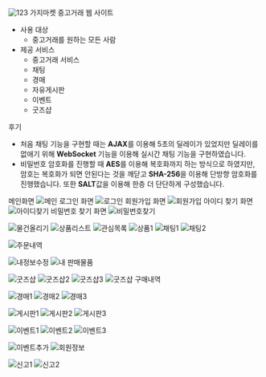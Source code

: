 ![123](https://github.com/JaeGyunP/SpringMarket/assets/153086211/ad51f952-0079-45c6-a641-2e16af49896c)
가지마켓
중고거래 웹 사이트

- 사용 대상
    - 중고거래를 원하는 모든 사람
- 제공 서비스
    - 중고거래 서비스
    - 채팅
    - 경매
    - 자유게시판
    - 이벤트
    - 굿즈샵


 후기
- 처음 채팅 기능을 구현할 때는 **AJAX**를 이용해 5초의 딜레이가 있었지만 딜레이를 없애기 위해 **WebSocket** 기능을 이용해 실시간 채팅 기능을 구현하였습니다.
- 비밀번호 암호화를 진행할 때 **AES**를 이용해 복호화까지 하는 방식으로 하였지만, 암호는 복호화가 되면 안된다는 것을 깨닫고 **SHA-256**을 이용해 단방향 암호화를 진행했습니다. 또한 **SALT**값을 이용해 한층 더 단단하게 구성했습니다.


메인화면
![메인](https://github.com/JaeGyunP/SpringMarket/assets/153086211/7a11bb59-89e2-42d9-804b-4e56218ea207)
로그인 화면
![로그인](https://github.com/JaeGyunP/SpringMarket/assets/153086211/28274720-358b-4124-80c9-0c04e33465a2)
회원가입 화면
![회원가입](https://github.com/JaeGyunP/SpringMarket/assets/153086211/0d0811af-aba8-4085-821c-9d6452618719)
아이디 찾기 화면
![아이디찾기](https://github.com/JaeGyunP/SpringMarket/assets/153086211/2ad7a81c-09f1-4d28-95af-3c0abf4f8513)
비밀번호 찾기 화면
![비밀번호찾기](https://github.com/JaeGyunP/SpringMarket/assets/153086211/eace40de-141f-45d1-a69e-d9dbff91dd9b)

![물건올리기](https://github.com/JaeGyunP/SpringMarket/assets/153086211/c19a3c0e-b07e-4002-a2a1-01fa06898c27)
![상품리스트](https://github.com/JaeGyunP/SpringMarket/assets/153086211/1b723c90-a655-4ace-9fc8-1bf80cd4a2df)
![관심목록](https://github.com/JaeGyunP/SpringMarket/assets/153086211/8ef1f308-38d0-455b-912f-9ce81fcc7c38)
![상품1](https://github.com/JaeGyunP/SpringMarket/assets/153086211/2c3c9213-9b8c-4218-ae96-8fa0e0ed3c77)
![채팅1](https://github.com/JaeGyunP/SpringMarket/assets/153086211/1e93aa15-3fde-4516-91a8-1170a6e041df)
![채팅2](https://github.com/JaeGyunP/SpringMarket/assets/153086211/0e609e1b-557a-43c3-8716-8ef21f9cc3a1)

![주문내역](https://github.com/JaeGyunP/SpringMarket/assets/153086211/a774f492-c5c4-4a22-bd02-00315e55d223)

![내정보수정](https://github.com/JaeGyunP/SpringMarket/assets/153086211/5327b68b-270b-466a-adf8-a5360f773b93)
![내 판매물품](https://github.com/JaeGyunP/SpringMarket/assets/153086211/795a8372-67e5-4b51-ad72-bd13cbd68bfc)

![굿즈샵](https://github.com/JaeGyunP/SpringMarket/assets/153086211/a7cb83a2-46a6-42a0-9ff2-b29ad6f97519)
![굿즈샵2](https://github.com/JaeGyunP/SpringMarket/assets/153086211/2e77df86-fb33-44fb-a5bf-3cf821bb02a2)
![굿즈샵3](https://github.com/JaeGyunP/SpringMarket/assets/153086211/25322a81-c4e5-428e-a83a-e80c6add3d58)
![굿즈샵 구매내역](https://github.com/JaeGyunP/SpringMarket/assets/153086211/bdc35308-8dac-42f9-98cb-1d4dc38ae28f)

![경매1](https://github.com/JaeGyunP/SpringMarket/assets/153086211/c9e7b514-12d9-4c09-b8ea-9715731d951e)
![경매2](https://github.com/JaeGyunP/SpringMarket/assets/153086211/ed5e33b2-27a3-42b7-bc75-379dbe7a7d4c)
![경매3](https://github.com/JaeGyunP/SpringMarket/assets/153086211/f5fc7305-4771-4d31-a6d3-99bb0b593d46)

![게시판1](https://github.com/JaeGyunP/SpringMarket/assets/153086211/3d68b0b9-2b5c-4072-8ef2-79a4b5af21e5)
![게시판2](https://github.com/JaeGyunP/SpringMarket/assets/153086211/e308bf03-b61b-4853-9fa4-332c12f221fc)
![게시판3](https://github.com/JaeGyunP/SpringMarket/assets/153086211/bbdd461f-dfc0-4506-878b-4547a24b7048)


![이벤트1](https://github.com/JaeGyunP/SpringMarket/assets/153086211/0ddb2449-9b92-4274-9c26-83d91b394b91)
![이벤트2](https://github.com/JaeGyunP/SpringMarket/assets/153086211/2cc93634-1576-4ff6-aebb-c3e863152243)
![이벤트3](https://github.com/JaeGyunP/SpringMarket/assets/153086211/3f24fc68-973e-49bf-8d99-cbb063fee319)

![이벤트추가](https://github.com/JaeGyunP/SpringMarket/assets/153086211/3a58b1ea-2f90-420f-ac5c-16c51a11a0c8)
![회원정보](https://github.com/JaeGyunP/SpringMarket/assets/153086211/68756057-0246-424e-9105-7a6a07cf8be7)

![신고1](https://github.com/JaeGyunP/SpringMarket/assets/153086211/76b673bb-7253-41f2-b2c8-3e68bf260974)
![신고2](https://github.com/JaeGyunP/SpringMarket/assets/153086211/80f5fcfa-338f-49d1-abe3-d32be9c1f1aa)

